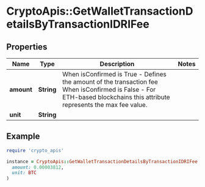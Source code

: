 # CryptoApis::GetWalletTransactionDetailsByTransactionIDRIFee

## Properties

| Name | Type | Description | Notes |
| ---- | ---- | ----------- | ----- |
| **amount** | **String** | When isConfirmed is True - Defines the amount of the transaction fee  When isConfirmed is False - For ETH-based blockchains this attribute represents the max fee value. |  |
| **unit** | **String** |  |  |

## Example

```ruby
require 'crypto_apis'

instance = CryptoApis::GetWalletTransactionDetailsByTransactionIDRIFee.new(
  amount: 0.00003812,
  unit: BTC
)
```

